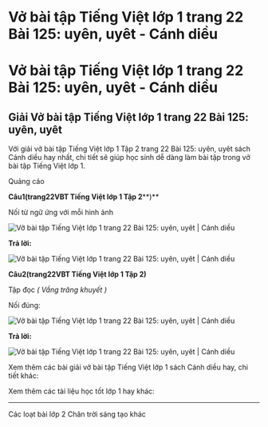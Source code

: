 # Vở bài tập Tiếng Việt lớp 1 trang 22 Bài 125: uyên, uyêt - Cánh diều

# Vở bài tập Tiếng Việt lớp 1 trang 22 Bài 125: uyên, uyêt - Cánh diều

## Giải Vở bài tập Tiếng Việt lớp 1 trang 22 Bài 125: uyên, uyêt

Với giải vở bài tập Tiếng Việt lớp 1 Tập 2 trang 22 Bài 125: uyên, uyêt sách Cánh diều hay nhất, chi tiết sẽ giúp học sinh dễ dàng làm bài tập trong vở bài tập Tiếng Việt lớp 1.

Quảng cáo

**Câu****1****(trang****22****VBT Tiếng Việt lớp 1 Tập 2****)**

Nối từ ngữ ứng với mỗi hình ảnh

![Vở bài tập Tiếng Việt lớp 1 trang 22 Bài 125: uyên, uyêt | Cánh diều](https://www.vietjack.com/vbt-tieng-viet-1-cd/images/bai-125-uyen-uyet-87794.png)

**Trả lời:**

![Vở bài tập Tiếng Việt lớp 1 trang 22 Bài 125: uyên, uyêt | Cánh diều](https://www.vietjack.com/vbt-tieng-viet-1-cd/images/bai-125-uyen-uyet-87804.png)

**Câu****2****(trang****22****VBT Tiếng Việt lớp 1 Tập 2)**

Tập đọc _( Vầng trăng khuyết )_

Nối đúng:

![Vở bài tập Tiếng Việt lớp 1 trang 22 Bài 125: uyên, uyêt | Cánh diều](https://www.vietjack.com/vbt-tieng-viet-1-cd/images/bai-125-uyen-uyet-87796.png)

**Trả lời:**

![Vở bài tập Tiếng Việt lớp 1 trang 22 Bài 125: uyên, uyêt | Cánh diều](https://www.vietjack.com/vbt-tieng-viet-1-cd/images/bai-125-uyen-uyet-87803.png)

Xem thêm các bài giải vở bài tập Tiếng Việt lớp 1 sách Cánh diều hay, chi tiết khác:

Xem thêm các tài liệu học tốt lớp 1 hay khác:

* * *

Các loạt bài lớp 2 Chân trời sáng tạo khác
